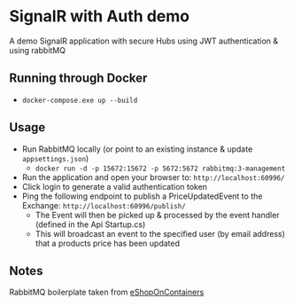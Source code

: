 # SignalR with Auth demo

A demo SignalR application with secure Hubs using JWT authentication & using rabbitMQ

## Running through Docker

- `docker-compose.exe up --build`

## Usage

- Run RabbitMQ locally (or point to an existing instance & update `appsettings.json`)
  - `docker run -d -p 15672:15672 -p 5672:5672 rabbitmq:3-management`
- Run the application and open your browser to: `http://localhost:60996/`
- Click login to generate a valid authentication token
- Ping the following endpoint to publish a PriceUpdatedEvent to the Exchange: `http://localhost:60996/publish/`
  - The Event will then be picked up & processed by the event handler (defined in the Api Startup.cs)
  - This will broadcast an event to the specified user (by email address) that a products price has been updated

## Notes

RabbitMQ boilerplate taken from [eShopOnContainers](https://github.com/dotnet-architecture/eShopOnContainers/blob/dev/src/Services/Basket/Basket.API/Startup.cs)
